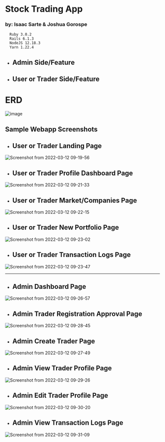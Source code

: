 # Stock Trading App
### by: Isaac Sarte & Joshua Gorospe

```
  Ruby 3.0.2
  Rails 6.1.3
  NodeJS 12.18.3
  Yarn 1.22.4
```

* ## **Admin Side/Feature**

* ## **User or Trader Side/Feature**

# ERD
![image](https://user-images.githubusercontent.com/82153590/157997736-95a7c6a8-7f68-43cc-a07f-af47f61367b9.png)

## **Sample Webapp Screenshots**

* ## **User or Trader Landing Page**
![Screenshot from 2022-03-12 09-19-56](https://user-images.githubusercontent.com/82153590/157997848-d7a1152c-73f9-4cd9-b0e5-0198bf982728.png)

* ## **User or Trader Profile Dashboard Page**
![Screenshot from 2022-03-12 09-21-33](https://user-images.githubusercontent.com/82153590/157997925-26cd4aa4-3c88-41ac-8ca5-1f4edb7a78ac.png)

* ## **User or Trader Market/Companies Page**
![Screenshot from 2022-03-12 09-22-15](https://user-images.githubusercontent.com/82153590/157997960-ee0db5da-0e4e-4def-b8c3-99c77ef99005.png)

* ## **User or Trader New Portfolio Page**
![Screenshot from 2022-03-12 09-23-02](https://user-images.githubusercontent.com/82153590/157997989-65026ebb-aceb-44b4-94ab-9b6b7507b3c4.png)

* ## **User or Trader Transaction Logs Page**
![Screenshot from 2022-03-12 09-23-47](https://user-images.githubusercontent.com/82153590/157998027-7d79e076-2ef4-4b72-ad8e-b870276e1a40.png)

<hr/>

* ## **Admin Dashboard Page**
![Screenshot from 2022-03-12 09-26-57](https://user-images.githubusercontent.com/82153590/157998141-1fe915a2-53e3-462b-aff3-50d032bd397a.png)

* ## **Admin Trader Registration Approval Page**
![Screenshot from 2022-03-12 09-28-45](https://user-images.githubusercontent.com/82153590/157998201-a153f4f2-6ad8-4d43-869a-a8c1185105de.png)

* ## **Admin Create Trader Page**
![Screenshot from 2022-03-12 09-27-49](https://user-images.githubusercontent.com/82153590/157998174-ce57fac7-a5b6-4fab-979b-89b5a71e20e3.png)

* ## **Admin View Trader Profile Page**
![Screenshot from 2022-03-12 09-29-26](https://user-images.githubusercontent.com/82153590/157998232-4b2c74e1-cf4c-472d-b359-18f50f815c20.png)

* ## **Admin Edit Trader Profile Page**
![Screenshot from 2022-03-12 09-30-20](https://user-images.githubusercontent.com/82153590/157998261-6c5798e3-232e-46f8-bbc0-656bba7bb0c2.png)

* ## **Admin View Transaction Logs Page**
![Screenshot from 2022-03-12 09-31-09](https://user-images.githubusercontent.com/82153590/157998295-ce3ce466-82c5-4a8b-92ff-744a62f5a8f4.png)

